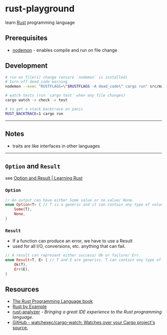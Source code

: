 # rust-playground

learn [Rust](https://www.rust-lang.org/) programming language

## Prerequisites

* [nodemon](https://nodemon.io/) - enables compile and run on file change

## Development

```sh
# run on file(s) change (ensure `nodemon` is installed)
# turn off dead_code warning
nodemon --exec "RUSTFLAGS=\"$RUSTFLAGS -A dead_code\" cargo run" src/main.rs

# watch tests (run `cargo test` when any file changes)
cargo watch -x check -x test

# to get a stack backtrace on panic
RUST_BACKTRACE=1 cargo run

```

---

## Notes

* traits are like interfaces in other languages

---

## `Option` and `Result`

see [Option and Result | Learning Rust](https://learning-rust.github.io/docs/e3.option_and_result.html)

### `Option`


```rust
// An output can have either Some value or no value/ None.
enum Option<T> { // T is a generic and it can contain any type of value.
    Some(T),
    None,
}
```

### `Result`

* If a function can produce an error, we have to use a Result
* used for all I/O, conversions, etc. anything that can fail.

```rust
// A result can represent either success/ Ok or failure/ Err.
enum Result<T, E> { // T and E are generics. T can contain any type of value, E can be any error.
    Ok(T),
    Err(E),
}
```

## Resources

* [The Rust Programming Language book](https://doc.rust-lang.org/stable/book/)
* [Rust by Example](https://doc.rust-lang.org/rust-by-example/)
* [rust-analyzer](https://rust-analyzer.github.io/) - *Bringing a great IDE experience to the Rust programming language.*
* [GitHub - watchexec/cargo-watch: Watches over your Cargo project&#39;s source.](https://github.com/watchexec/cargo-watch)
